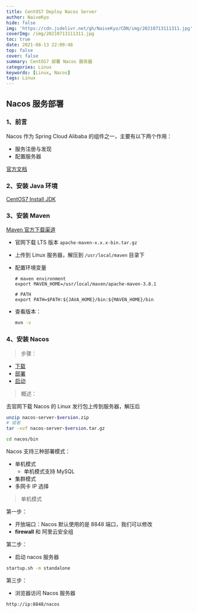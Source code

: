 ```yaml
---
title: CentOS7 Deploy Nacos Server
author: NaiveKyo
hide: false
img: 'https://cdn.jsdelivr.net/gh/NaiveKyo/CDN/img/20210713111311.jpg'
coverImg: /img/20210713111311.jpg
toc: true
date: 2021-08-13 22:09:48
top: false
cover: false
summary: CentOS7 部署 Nacos 服务器
categories: Linux
keywords: [Linux, Nacos]
tags: Linux
---
```


## Nacos 服务部署

### 1、前言

Nacos 作为 Spring Cloud Alibaba 的组件之一，主要有以下两个作用：

- 服务注册与发现
- 配置服务器



[官方文档](https://nacos.io/zh-cn/docs/what-is-nacos.html)

### 2、安装 Java 环境



 [CentOS7 Install JDK](https://naivekyo.github.io/2021/07/06/centos7-install-jdk/)



### 3、安装 Maven

[Maven 官方下载渠道](https://maven.apache.org/download.cgi)



- 官网下载 LTS 版本 `apache-maven-x.x.x-bin.tar.gz`

- 上传到 Linux 服务器，解压到 `/usr/local/maven` 目录下

- 配置环境变量

  ```shell
  # maven environment
  export MAVEN_HOME=/usr/local/maven/apache-maven-3.8.1
  
  # PATH
  export PATH=$PATH:${JAVA_HOME}/bin:${MAVEN_HOME}/bin
  ```

- 查看版本：

  ```bash
  mvn -v
  ```




### 4、安装 Nacos

> 步骤：

- [下载](https://github.com/alibaba/nacos/releases)
- [部署](https://nacos.io/zh-cn/docs/deployment.html)
- [启动](https://nacos.io/zh-cn/docs/quick-start.html)



> 概述：

去官网下载 Nacos 的 Linux 发行包上传到服务器，解压后

```bash
unzip nacos-server-$version.zip 
# 或者 
tar -xvf nacos-server-$version.tar.gz

cd nacos/bin
```



Nacos 支持三种部署模式：

- 单机模式
  - 单机模式支持 MySQL
- 集群模式
- 多网卡 IP 选择



> 单机模式

第一步：

- 开放端口：Nacos 默认使用的是 8848 端口，我们可以修改
- **firewall** 和 阿里云安全组

第二步：

- 启动 nacos 服务器

```bash
startup.sh -m standalone
```

第三步：

- 浏览器访问 Nacos 服务器

`http://ip:8848/nacos`


